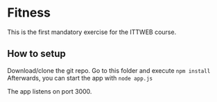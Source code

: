 # Fitness

This is the first mandatory exercise for the ITTWEB course.

## How to setup

Download/clone the git repo. Go to this folder and execute `npm install`
Afterwards, you can start the app with `node app.js`

The app listens on port 3000.